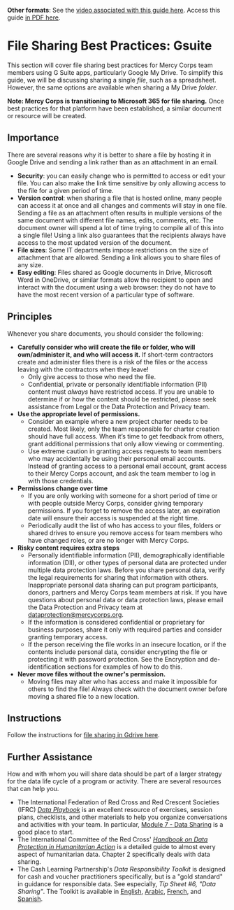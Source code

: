 **Other formats**: See the [video associated with this guide here](https://youtu.be/GQh1ziSbUT0). Access this guide [in PDF here](http://dldocs.mercycorps.org/DPPFileSharingGuide.pdf).

# File Sharing Best Practices: Gsuite
This section will cover file sharing best practices for Mercy Corps team members using G Suite apps, particularly Google My Drive. To simplify this guide, we will be discussing sharing a single *file*, such as a spreadsheet. However, the same options are available when sharing a My Drive *folder*.

**Note: Mercy Corps is transitioning to Microsoft 365 for file sharing.** Once best practices for that platform have been established, a similar document or resource will be created.

## Importance
There are several reasons why it is better to share a file by hosting it in Google Drive and sending a link rather than as an attachment in an email.
- **Security**: you can easily change who is permitted to access or edit your file. You can also make the link time sensitive by only allowing access to the file for a given period of time.
- **Version control**: when sharing a file that is hosted online, many people can access it at once and all changes and comments will stay in one file. Sending a file as an attachment often results in multiple versions of the same document with different file names, edits, comments, etc. The document owner will spend a lot of time trying to compile all of this into a single file! Using a link also guarantees that the recipients always have access to the most updated version of the document.
- **File sizes**: Some IT departments impose restrictions on the size of attachment that are allowed. Sending a link allows you to share files of any size.
- **Easy editing**: Files shared as Google documents in Drive, Microsoft Word in OneDrive, or similar formats allow the recipient to open and interact with the document using a web browser: they do not have to have the most recent version of a particular type of software.

## Principles
Whenever you share documents, you should consider the following:
- **Carefully consider who will create the file or folder, who will own/administer it, and who will access it.** If short-term contractors create and administer files there is a risk of the files or the access leaving with the contractors when they leave!
  - Only give access to those who need the file.
  - Confidential, private or personally identifiable information (PII) content must *always* have restricted access. If you are unable to determine if or how the content should be restricted, please seek assistance from Legal or the Data Protection and Privacy team.
- **Use the appropriate level of permissions.**
  - Consider an example where a new project charter needs to be created. Most likely, only the team responsible for charter creation should have full access. When it’s time to get feedback from others, grant additional permissions that only allow viewing or commenting.
  - Use extreme caution in granting access requests to team members who may accidentally be using their personal email accounts. Instead of granting access to a personal email account, grant access to their Mercy Corps account, and ask the team member to log in with those credentials.
- **Permissions change over time**
  - If you are only working with someone for a short period of time or with people outside Mercy Corps, consider giving temporary permissions. If you forget to remove the access later, an expiration date will ensure their access is suspended at the right time.
  - Periodically audit the list of who has access to your files, folders or shared drives to ensure you remove access for team members who have changed roles, or are no longer with Mercy Corps.
- **Risky content requires extra steps**
  - Personally identifiable information (PII), demographically identifiable information (DII), or other types of personal data are protected under multiple data protection laws. Before you share personal data, verify the legal requirements for sharing that information with others. Inappropriate personal data sharing can put program participants, donors, partners and Mercy Corps team members at risk. If you have questions about personal data or data protection laws, please email the Data Protection and Privacy team at dataprotection@mercycorps.org.
  - If the information is considered confidential or proprietary for business purposes, share it only with required parties and consider granting temporary access.
  - If the person receiving the file works in an insecure location, or if the contents include personal data, consider encrypting the file or protecting it with password protection. See the Encryption and de-identification sections for examples of how to do this.
- **Never move files without the owner's permission.**
  - Moving files may alter who has access and make it impossible for others to find the file! Always check with the document owner before moving a shared file to a new location.

## Instructions
Follow the instructions for [file sharing in Gdrive here](Instructions-GDrive.md).  

## Further Assistance
How and with whom you will share data should be part of a larger strategy for the data life cycle of a program or activity. There are several resources that can help you.
- The International Federation of Red Cross and Red Crescent Societies (IFRC) [*Data Playbook*](https://preparecenter.org/toolkit/data-playbook-toolkit/) is an excellent resource of exercises, session plans, checklists, and other materials to help you organize conversations and activities with your team. In particular, [Module 7 - Data Sharing](https://preparecenter.org/data-sharing-data-playbook-beta/) is a good place to start.
- The International Committee of the Red Cross' [*Handbook on Data Protection in Humanitarian Action*](https://www.icrc.org/en/data-protection-humanitarian-action-handbook) is a detailed guide to almost every aspect of humanitarian data. Chapter 2 specifically deals with data sharing.
- The Cash Learning Partnership's *Data Responsibility Toolkit* is designed for cash and voucher practitioners specifically, but is a "gold standard" in guidance for responsible data. See especially, *Tip Sheet #6, "Data Sharing"*. The Toolkit is available in [English](https://www.calpnetwork.org/wp-content/uploads/2021/03/Data-Responsibility-Toolkit_A-guide-for-Cash-and-Voucher-Practitioners.pdf), [Arabic](https://www.calpnetwork.org/ar/publication/data-responsibility-toolkit-a-guide-for-cva-practitioners/), [French](https://www.calpnetwork.org/fr/publication/data-responsibility-toolkit-a-guide-for-cva-practitioners/), and [Spanish](https://www.calpnetwork.org/fr/publication/data-responsibility-toolkit-a-guide-for-cva-practitioners/).
